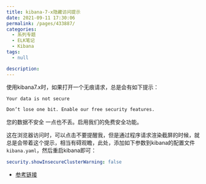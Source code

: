 ```yaml
---
title: kibana-7-x隐藏访问提示
date: 2021-09-11 17:30:06
permalink: /pages/433887/
categories: 
  - 系列专题
  - ELK笔记
  - Kibana
tags: 
  - null

description: 
---
```


使用kibana7.x时，如果打开一个无痕请求，总是会有如下提示：

```bash
Your data is not secure

Don’t lose one bit. Enable our free security features.
```

您的数据不安全
一点也不丢。启用我们的免费安全功能。

这在浏览器访问时，可以点击不要提醒我，但是通过程序请求渲染截屏的时候，就总是会带着这个提示，相当有碍观瞻，此处，添加如下参数到kibana的配置文件 `kibana.yaml`，然后重启kibana即可：

```yaml
security.showInsecureClusterWarning: false
```

- [参考链接](https://discuss.elastic.co/t/hide-secure-your-data-for-free-with-elastic-message-programatically/258917)